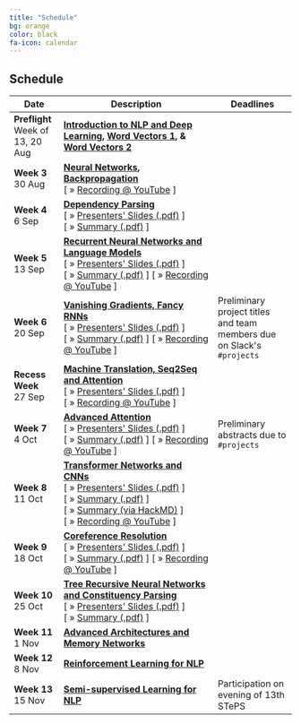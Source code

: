 ```yaml
---
title: "Schedule"
bg: orange
color: black
fa-icon: calendar
---
```


## Schedule

<table class="table table-striped">
<thead class="thead-inverse"><tr><th>Date</th><th>Description</th><th>Deadlines</th></tr></thead>
<tbody>
<tr>
  <td><B>Preflight</B><BR/>Week of 13, 20 Aug
  </td>
  <td><strong><A HREF="http://web.stanford.edu/class/cs224n/lectures/lecture1.pdf">Introduction to NLP and Deep Learning</A>,
 <A HREF="http://web.stanford.edu/class/cs224n/lectures/lecture2.pdf">Word Vectors 1</A>, &amp;
<A HREF="http://web.stanford.edu/class/cs224n/lectures/lecture3.pdf">Word Vectors 2</A></strong>
  </td>
  <td>
  </td>
</tr>
<tr>
  <td><B>Week 3</B><BR/>30 Aug
  </td>
  <td><strong><A HREF="http://web.stanford.edu/class/cs224n/lectures/lecture4.pdf">Neural Networks</A>, <A HREF="h
ttp://web.stanford.edu/class/cs224n/lectures/lecture5.pdf">Backpropagation</A></strong>
<br/>
[&nbsp;»&nbsp;<a href='#' data-toggle='#div3'>Recording @ YouTube</a>&nbsp;]
<div id="div3" style="display:none">
<iframe width="700" height="500" src="https://www.youtube.com/embed/-MEt9Y4idpU?ecver=1" frameborder="0" allow="autoplay; encrypted-media" allowfullscreen></iframe>
</div>
  </td>
  <td>
  </td>
</tr>
<tr>
  <td><B>Week 4</B><BR/>6 Sep
  </td>
  <td><strong><A HREF="http://web.stanford.edu/class/cs224n/lectures/lecture7.pdf">Dependency Parsing</A></strong>
<br/>
[&nbsp;»&nbsp;<A HREF="w4-dependency-parsing.pdf">Presenters'&nbsp;Slides&nbsp;(.pdf)</A>&nbsp;]
[&nbsp;»&nbsp;<A HREF="w4-summary.pdf">Summary&nbsp;(.pdf)</A>&nbsp;]
</td>
</td>
  <td>
  </td>
</tr>
<tr>
  <td><B>Week 5</B><BR/>13 Sep
  </td>
  <td><strong><A HREF="http://web.stanford.edu/class/cs224n/lectures/lecture8.pdf">Recurrent Neural Networks and Language Models</A></strong>
<br/>
[&nbsp;»&nbsp;<A HREF="w5-rnn-lm.pdf">Presenters'&nbsp;Slides&nbsp;(.pdf)</A>&nbsp;]
[&nbsp;»&nbsp;<A HREF="w5-summary.pdf">Summary&nbsp;(.pdf)</A>&nbsp;]
[&nbsp;»&nbsp;<a href='#' data-toggle='#div5'>Recording @ YouTube</a>&nbsp;]
<div id="div5" style="display:none">
  <iframe width="700" height="500" src="https://www.youtube.com/embed/LkGrnEpdtLU?ecver=1" frameborder="0" allow="autoplay; encrypted-media" allowfullscreen></iframe>
</div> 

  </td>
  <td>
  </td>
</tr>
<tr>
  <td><B>Week 6</B><BR/>20 Sep
  </td>
  <td><strong><A HREF="http://web.stanford.edu/class/cs224n/lectures/lecture9.pdf">Vanishing Gradients, Fancy RNNs</A></strong>
<br/>
[&nbsp;»&nbsp;<A HREF="w6-vanish-lstm-gru.pdf">Presenters'&nbsp;Slides&nbsp;(.pdf)</A>&nbsp;]
[&nbsp;»&nbsp;<A HREF="w6-summary.pdf">Summary&nbsp;(.pdf)</A>&nbsp;]
[&nbsp;»&nbsp;<a href='#' data-toggle='#div6'>Recording @ YouTube</a>&nbsp;]
<div id="div6" style="display:none">
  <iframe width="700" height="500" src="https://www.youtube.com/embed/dH-slVoZMKk?ecver=1" frameborder="0" allow="autoplay; encrypted-media" allowfullscreen></iframe>
</div> 
  </td>
  <td>Preliminary project titles and team members due on Slack's <code>#projects</code>
  </td>
</tr>
<tr>
  <td><B>Recess Week</B><BR/>27 Sep
  </td>
  <td><strong><A HREF="http://web.stanford.edu/class/cs224n/lectures/lecture10.pdf">Machine Translation, Seq2Seq and Attention</A></strong>
<br/>
[&nbsp;»&nbsp;<A HREF="wrecess-mt-seq2seq.pdf">Presenters'&nbsp;Slides&nbsp;(.pdf)</A>&nbsp;]
[&nbsp;»&nbsp;<a href='#' data-toggle='#div7'>Recording @ YouTube</a>&nbsp;]
<div id="div7" style="display:none">
  <iframe width="700" height="500" src="https://www.youtube.com/embed/cTkZNmnla7c?ecver=1" frameborder="0" allow="autoplay; encrypted-media" allowfullscreen></iframe>
</div> 
  </td>
  <td>
  </td>
</tr>
<tr>
  <td><B>Week 7</B><BR/>4 Oct
  </td>
  <td><strong><A HREF="http://web.stanford.edu/class/cs224n/lectures/lecture11.pdf">Advanced Attention</A></strong>
<br/>
[&nbsp;»&nbsp;<A HREF="w7-attention.pdf">Presenters'&nbsp;Slides&nbsp;(.pdf)</A>&nbsp;]
[&nbsp;»&nbsp;<A HREF="w7-summary.pdf">Summary&nbsp;(.pdf)</A>&nbsp;]
[&nbsp;»&nbsp;<a href='#' data-toggle='#div8'>Recording @ YouTube</a>&nbsp;]
<div id="div8" style="display:none">
  <iframe width="700" height="500" src="https://www.youtube.com/embed/3S431ZCuhR4?ecver=1" frameborder="0" allow="autoplay; encrypted-media" allowfullscreen></iframe>
</div> 
  </td>
  <td>Preliminary abstracts due to <code>#projects</code>
  </td>
</tr>
<tr>
  <td><B>Week 8</B><BR/>11 Oct
  </td>
  <td><strong><A HREF="http://web.stanford.edu/class/cs224n/lectures/lecture12.pdf">Transformer Networks and CNNs</A></strong>
<br/>
[&nbsp;»&nbsp;<A HREF="w8-transformer.pdf">Presenters'&nbsp;Slides&nbsp;(.pdf)</A>&nbsp;]
[&nbsp;»&nbsp;<A HREF="w8-summary.pdf">Summary&nbsp;(.pdf)</A>&nbsp;]
[&nbsp;»&nbsp;<A HREF="https://hackmd.io/s3GqA6aHSKS2i53VJA1opQ?view">Summary&nbsp;(via HackMD)</A>&nbsp;]
[&nbsp;»&nbsp;<a href='#' data-toggle='#div9'>Recording @ YouTube</a>&nbsp;]
<div id="div9" style="display:none">
  <iframe width="700" height="500" src="https://www.youtube.com/embed/yCdl2afW88k?ecver=1" frameborder="0" allow="autoplay; encrypted-media" allowfullscreen></iframe>
</div> 
  </td>
  <td>
  </td>
</tr>
<tr>
  <td><B>Week 9</B><BR/>18 Oct
  </td>
  <td><strong><A HREF="http://web.stanford.edu/class/cs224n/lectures/lecture13.pdf">Coreference Resolution</A> </strong>
<br/>
[&nbsp;»&nbsp;<A HREF="w9-coref.pdf">Presenters'&nbsp;Slides&nbsp;(.pdf)</A>&nbsp;]
[&nbsp;»&nbsp;<A HREF="w9-summary.pdf">Summary&nbsp;(.pdf)</A>&nbsp;]
[&nbsp;»&nbsp;<a href='#' data-toggle='#div10'>Recording @ YouTube</a>&nbsp;]
<div id="div10" style="display:none">
  <iframe width="700" height="500" src="https://www.youtube.com/embed/nS-MZVO9kcs?ecver=1" frameborder="0" allow="autoplay; encrypted-media" allowfullscreen></iframe>
</div> 
  </td>
  <td>
  </td>
</tr>
<tr>
  <td><B>Week 10</B><BR/>25 Oct
  </td>
  <td><strong><A HREF="http://web.stanford.edu/class/cs224n/lectures/lecture14.pdf">Tree Recursive Neural Networks and Constituency Parsing</A></strong>
[&nbsp;»&nbsp;<A HREF="w10-c-parsing.pdf">Presenters'&nbsp;Slides&nbsp;(.pdf)</A>&nbsp;]
[&nbsp;»&nbsp;<A HREF="w10-summary.pdf">Summary&nbsp;(.pdf)</A>&nbsp;]
  </td>
  <td>
  </td>
</tr>
<tr>
  <td><B>Week 11</B><BR/>1 Nov
  </td>
  <td><strong><A HREF="http://web.stanford.edu/class/cs224n/lectures/lecture15.pdf">Advanced Architectures and Memory Networks</A></strong>
  </td>
  <td>
  </td>
</tr>
<tr>
  <td><B>Week 12</B><BR/>8 Nov
  </td>
  <td><strong><A HREF="http://web.stanford.edu/class/cs224n/lectures/lecture16-guest.pdf">Reinforcement Learning for NLP</A></strong>
  </td>
  <td>
  </td>
</tr>
<tr>
  <td><B>Week 13</B><BR/>15 Nov
  </td>
  <td><strong><A HREF="http://web.stanford.edu/class/cs224n/lectures/lecture17.pdf">Semi-supervised Learning for NLP</A></strong>
  </td>
  <td>Participation on evening of 13th STePS
  </td>
</tr>
</tbody></table>

